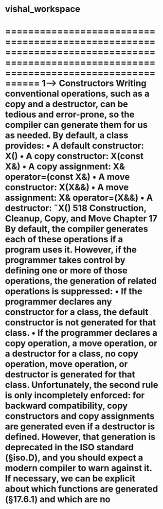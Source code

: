 # vishal_workspace

========================================================================================================================================
1-->
Constructors
Writing conventional operations, such as a copy and a destructor, can be tedious and error-prone, so
the compiler can generate them for us as needed. By default, a class provides:
• A default constructor: X()
• A copy constructor: X(const X&)
• A copy assignment: X& operator=(const X&)
• A move constructor: X(X&&)
• A move assignment: X& operator=(X&&)
• A destructor: ˜X()
518 Construction, Cleanup, Copy, and Move Chapter 17
By default, the compiler generates each of these operations if a program uses it. However, if the
programmer takes control by defining one or more of those operations, the generation of related
operations is suppressed:
• If the programmer declares any constructor for a class, the default constructor is not generated
for that class.
• If the programmer declares a copy operation, a move operation, or a destructor for a class,
no copy operation, move operation, or destructor is generated for that class.
Unfortunately, the second rule is only incompletely enforced: for backward compatibility, copy
constructors and copy assignments are generated even if a destructor is defined. However, that generation
is deprecated in the ISO standard (§iso.D), and you should expect a modern compiler to
warn against it.
If necessary, we can be explicit about which functions are generated (§17.6.1) and which are no
==============================================================================================================================================
